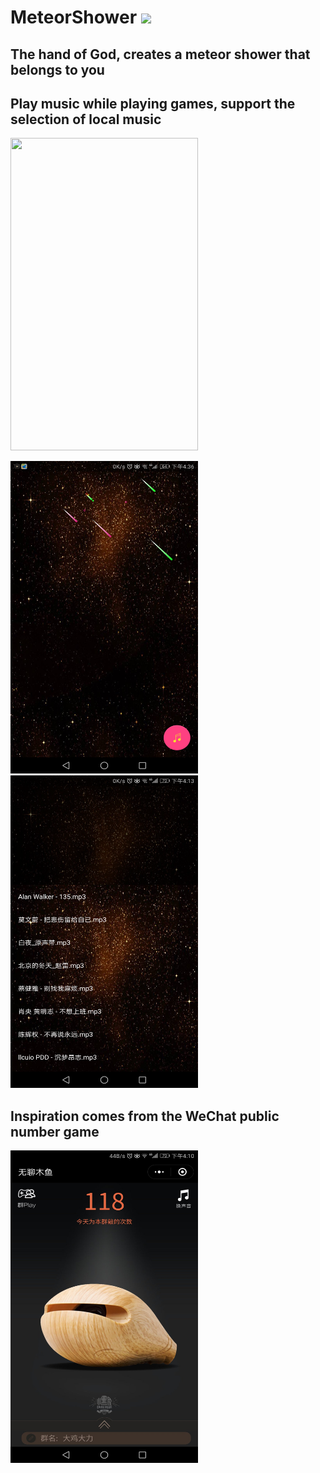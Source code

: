 # MeteorShower [![](https://img.shields.io/badge/demo-v1.0-blue.svg)](https://github.com/HelloHuDi/MeteorShower/raw/master/app/release/app-release.apk) 

## The hand of God, creates a meteor shower that belongs to you

## Play music while playing games, support the selection of local music

<img src="art/meteor_shower.gif" width="300px" height="500px"/> 

<img src="art/screen2.png" width="300px" height="500px"/> <img src="art/screen1.png" width="300px" height="500px"/> 

## Inspiration comes from the WeChat public number game

<img src="art/wechat_game.jpg" width="300px" height="500px"/> 
